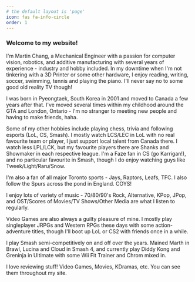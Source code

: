 ```yaml
---
# the default layout is 'page'
icon: fas fa-info-circle
order: 1
---
```


### Welcome to my website!

I'm Martin Chang, a Mechanical Engineer with a passion for computer vision, robotics, and additive manufacturing with several years of experience - industry and hobby included. In my downtime when I'm not tinkering with a 3D Printer or some other hardware, I enjoy reading, writing, soccer, swimming, tennis and playing the piano. I'll never say no to some good old reality TV though!

I was born in Pyeongtaek, South Korea in 2001 and moved to Canada a few years after that. I've moved several times within my childhood around the GTA and London, Ontario - I'm no stranger to meeting new people and having to make friends, haha.

Some of my other hobbies include playing chess, trivia and following esports (LoL, CS, Smash). I mostly watch LCS/LEC in LoL with no real favourite team or player, I just support local talent from Canada there. I watch less LPL/LCK, but my favourite players there are Shanks and Showmaker in each respective league. I'm a Faze fan in CS (go Karrigan!), and no particular favourite in Smash, though I do enjoy watching guys like Tweek/Light/Raru/Snow.

I'm also a fan of all major Toronto sports - Jays, Raptors, Leafs, TFC. I also follow the Spurs across the pond in England. COYS!

I enjoy lots of variety of music - 70/80/90's Rock, Alternative, KPop, JPop, and OST/Scores of Movies/TV Shows/Other Media are what I listen to regularly.

Video Games are also always a guilty pleasure of mine. I mostly play singleplayer JRPGs and Western RPGs these days with some action-adventure titles, though I'll boot up LoL or CS2 with friends once in a while.

I play Smash semi-competitively on and off over the years. Mained Marth in Brawl, Lucina and Cloud in Smash 4, and currently play Diddy Kong and Greninja in Ultimate with some Wii Fit Trainer and Chrom mixed in.

I love reviewing stuff! Video Games, Movies, KDramas, etc. You can see them throughout my site.

